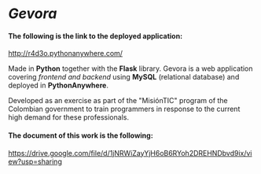 # _Gevora_
#### The following is the link to the deployed application:
  http://r4d3o.pythonanywhere.com/

Made in **Python** together with the **Flask** library. Gevora is a web application covering _frontend and backend_ using **MySQL** (relational database) and deployed in **PythonAnywhere**.

Developed as an exercise as part of the "MisiónTIC" program of the Colombian government to train programmers in response to the current high demand for these professionals.

#### The document of this work is the following:
  https://drive.google.com/file/d/1jNRWiZayYjH6oB6RYoh2DREHNDbvd9ix/view?usp=sharing
